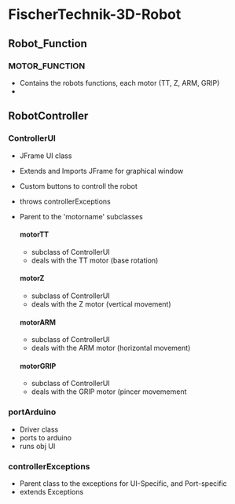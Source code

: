 # FischerTechnik-3D-Robot

## Robot_Function

### MOTOR_FUNCTION
- Contains the robots functions, each motor (TT, Z, ARM, GRIP)
- 

## RobotController

### ControllerUI
- JFrame UI class
- Extends and Imports JFrame for graphical window
- Custom buttons to controll the robot
- throws controllerExceptions
- Parent to the 'motorname' subclasses
  
  #### motorTT
  - subclass of ControllerUI
  - deals with the TT motor (base rotation)
  
  #### motorZ
  - subclass of ControllerUI
  - deals with the Z motor (vertical movement)
  
  #### motorARM
  - subclass of ControllerUI
  - deals with the ARM motor (horizontal movement)
  
  #### motorGRIP
  - subclass of ControllerUI
  - deals with the GRIP motor (pincer movemement

### portArduino
- Driver class
- ports to arduino
- runs obj UI

### controllerExceptions
- Parent class to the exceptions for UI-Specific, and Port-specific
- extends Exceptions
